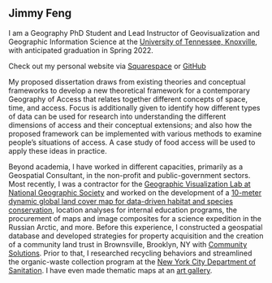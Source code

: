 ## Jimmy Feng

I am a Geography PhD Student and Lead Instructor of Geovisualization and Geographic Information Science at the [University of Tennessee, Knoxville](https://utk.edu), with anticipated graduation in Spring 2022.

Check out my personal website via [Squarespace](https://jimmyfeng.space) or [GitHub](https://jimmy-feng.github.io/)

My proposed dissertation draws from existing theories and conceptual frameworks to develop a new theoretical framework for a contemporary Geography of Access that relates together different concepts of space, time, and access. Focus is additionally given to identify how different types of data can be used for research into understanding the different dimensions of access and their conceptual extensions; and also how the proposed framework can be implemented with various methods to examine people’s situations of access. A case study of food access will be used to apply these ideas in practice.

Beyond academia, I have worked in different capacities, primarily as a Geospatial Consultant, in the non-profit and public-government sectors. Most recently, I was a contractor for the [Geographic Visualization Lab at National Geographic Society](https://www.nationalgeographic.org/projects/labs/geographic-visualization/) and worked on the development of a [10-meter dynamic global land cover map for data-driven habitat and species conservation](https://drive.google.com/file/d/1JW9Egg05I0gGHC6a6hHR1Hzbh55DARCM/view), location analyses for internal education programs, the procurement of maps and image composites for a science expedition in the Russian Arctic, and more. Before this experience, I constructed a geospatial database and developed strategies for property acquisition and the creation of a community land trust in Brownsville, Brooklyn, NY with [Community Solutions](https://community.solutions/). Prior to that, I researched recycling behaviors and streamlined the organic-waste collection program at the [New York City Department of Sanitation](https://www1.nyc.gov/assets/dsny/site/services/organics). I have even made thematic maps at an [art gallery](https://www.chinatownsoup.nyc/).

<!--
**jimmy-feng/jimmy-feng** is a ✨ _special_ ✨ repository because its `README.md` (this file) appears on your GitHub profile.

Here are some ideas to get you started:

- 🔭 I’m currently working on ...
- 🌱 I’m currently learning ...
- 👯 I’m looking to collaborate on ...
- 🤔 I’m looking for help with ...
- 💬 Ask me about ...
- 📫 How to reach me: ...
- 😄 Pronouns: ...
- ⚡ Fun fact: ...
-->
